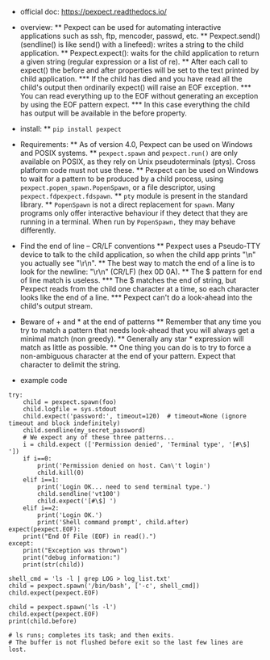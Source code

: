 * official doc: https://pexpect.readthedocs.io/


* overview:
** Pexpect can be used for automating interactive applications such as ssh, ftp, mencoder, passwd, etc.
** Pexpect.send() (sendline() is like send() with a linefeed): writes a string to the child application.
** Pexpect.expect(): waits for the child application to return a given string (regular expression or a list of re).
** After each call to expect() the before and after properties will be set to the text printed by child application.
*** If the child has died and you have read all the child's output then ordinarily expect() will raise an EOF exception.
*** You can read everything up to the EOF without generating an exception by using the EOF pattern expect.
*** In this case everything the child has output will be available in the before property.


* install:
** ```pip install pexpect```

* Requirements:
** As of version 4.0, Pexpect can be used on Windows and POSIX systems.
** ```pexpect.spawn``` and ```pexpect.run()``` are only available on POSIX, as they rely on Unix pseudoterminals (ptys). Cross platform code must not use these.
** Pexpect can be used on Windows to wait for a pattern to be produced by a child process, using ```pexpect.popen_spawn.PopenSpawn```, or a file descriptor, using ```pexpect.fdpexpect.fdspawn```.
** ```pty``` module is present in the standard library.
** ```PopenSpawn``` is not a direct replacement for ```spawn```. Many programs only offer interactive behaviour if they detect that they are running in a terminal. When run by ```PopenSpawn,``` they may behave differently.


* Find the end of line – CR/LF conventions
** Pexpect uses a Pseudo-TTY device to talk to the child application, so when the child app prints "\n" you actually see "\r\n".
** The best way to match the end of a line is to look for the newline: "\r\n" (CR/LF) (hex 0D 0A).
** The $ pattern for end of line match is useless.
*** The $ matches the end of string, but Pexpect reads from the child one character at a time, so each character looks like the end of a line.
*** Pexpect can't do a look-ahead into the child's output stream.


* Beware of + and * at the end of patterns
** Remember that any time you try to match a pattern that needs look-ahead that you will always get a minimal match (non greedy).
** Generally any star * expression will match as little as possible.
** One thing you can do is to try to force a non-ambiguous character at the end of your pattern. Expect that character to delimit the string.

* example code
```
try:
    child = pexpect.spawn(foo)
    child.logfile = sys.stdout
    child.expect('password:', timeout=120)  # timeout=None (ignore timeout and block indefinitely)
    child.sendline(my_secret_password)
    # We expect any of these three patterns...
    i = child.expect (['Permission denied', 'Terminal type', '[#\$] '])
    if i==0:
        print('Permission denied on host. Can\'t login')
        child.kill(0)
    elif i==1:
        print('Login OK... need to send terminal type.')
        child.sendline('vt100')
        child.expect('[#\$] ')
    elif i==2:
        print('Login OK.')
        print('Shell command prompt', child.after)
expect(pexpect.EOF):
    print("End Of File (EOF) in read().")
except:
    print("Exception was thrown")
    print("debug information:")
    print(str(child))
```

```
shell_cmd = 'ls -l | grep LOG > log_list.txt'
child = pexpect.spawn('/bin/bash', ['-c', shell_cmd])
child.expect(pexpect.EOF)
```

```
child = pexpect.spawn('ls -l')
child.expect(pexpect.EOF)
print(child.before)

# ls runs; completes its task; and then exits.
# The buffer is not flushed before exit so the last few lines are lost.
```